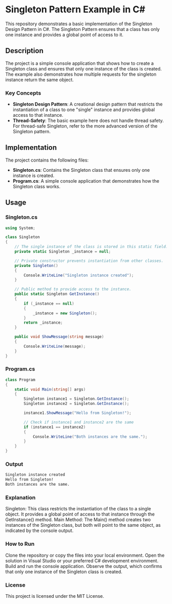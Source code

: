 # Singleton Pattern Example in C#

This repository demonstrates a basic implementation of the Singleton Design Pattern in C#. The Singleton Pattern ensures that a class has only one instance and provides a global point of access to it.

## Description

The project is a simple console application that shows how to create a Singleton class and ensures that only one instance of the class is created. The example also demonstrates how multiple requests for the singleton instance return the same object.

### Key Concepts

- **Singleton Design Pattern**: A creational design pattern that restricts the instantiation of a class to one "single" instance and provides global access to that instance.
- **Thread-Safety**: The basic example here does not handle thread safety. For thread-safe Singleton, refer to the more advanced version of the Singleton pattern.

## Implementation

The project contains the following files:

- **Singleton.cs**: Contains the Singleton class that ensures only one instance is created.
- **Program.cs**: A simple console application that demonstrates how the Singleton class works.

## Usage

### Singleton.cs

```csharp
using System;

class Singleton
{
    // The single instance of the class is stored in this static field.
    private static Singleton _instance = null;

    // Private constructor prevents instantiation from other classes.
    private Singleton()
    {
        Console.WriteLine("Singleton instance created");
    }

    // Public method to provide access to the instance.
    public static Singleton GetInstance()
    {
        if (_instance == null)
        {
            _instance = new Singleton();
        }
        return _instance;
    }

    public void ShowMessage(string message)
    {
        Console.WriteLine(message);
    }
}

```
### Program.cs
```csharp
class Program
{
    static void Main(string[] args)
    {
        Singleton instance1 = Singleton.GetInstance();
        Singleton instance2 = Singleton.GetInstance();

        instance1.ShowMessage("Hello from Singleton!");

        // Check if instance1 and instance2 are the same
        if (instance1 == instance2)
        {
            Console.WriteLine("Both instances are the same.");
        }
    }
}

```
### Output
```bash
Singleton instance created
Hello from Singleton!
Both instances are the same.
```
### Explanation
Singleton: This class restricts the instantiation of the class to a single object. It provides a global point of access to that instance through the GetInstance() method.
Main Method: The Main() method creates two instances of the Singleton class, but both will point to the same object, as indicated by the console output.

### How to Run
Clone the repository or copy the files into your local environment.
Open the solution in Visual Studio or your preferred C# development environment.
Build and run the console application.
Observe the output, which confirms that only one instance of the Singleton class is created.

### License
This project is licensed under the MIT License.
